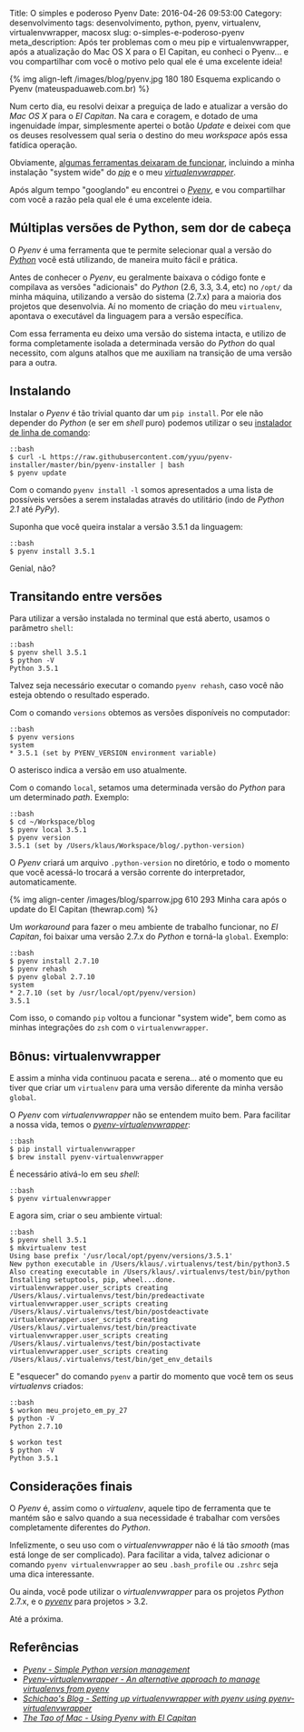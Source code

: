 Title: O simples e poderoso Pyenv
Date: 2016-04-26 09:53:00
Category: desenvolvimento
tags: desenvolvimento, python, pyenv, virtualenv, virtualenvwrapper, macosx
slug: o-simples-e-poderoso-pyenv
meta_description: Após ter problemas com o meu pip e virtualenvwrapper, após a atualização do Mac OS X para o El Capitan, eu conheci o Pyenv... e vou compartilhar com você o motivo pelo qual ele é uma excelente ideia!

{% img align-left /images/blog/pyenv.jpg 180 180 Esquema explicando o Pyenv (mateuspaduaweb.com.br) %}

Num certo dia, eu resolvi deixar a preguiça de lado e atualizar
a versão do *Mac OS X* para o *El Capitan*. Na cara e coragem,
e dotado de uma ingenuidade ímpar, simplesmente apertei o botão
*Update* e deixei com que os deuses resolvessem qual seria o
destino do meu *workspace* após essa fatídica operação.

<!-- PELICAN_END_SUMMARY -->

Obviamente, [algumas ferramentas deixaram de funcionar](https://ohthehugemanatee.org/blog/2015/10/01/how-i-got-el-capitain-working-with-my-developer-tools/ "Veja o que fazer com se o update do El Capitan quebrar o seu ambiente de desenvolvimento"),
incluindo a minha instalação "system wide" do [*pip*]({tag}pip "Leia mais sobre pip")
e o meu [*virtualenvwrapper*]({tag}virtualenvwrapper} "Leia mais sobre Virtualenv").

Após algum tempo "googlando" eu encontrei o [*Pyenv*](https://github.com/yyuu/pyenv "Conheça o Pyenv"),
e vou compartilhar com você a razão pela qual ele é uma excelente ideia.

## Múltiplas versões de Python, sem dor de cabeça

O *Pyenv* é uma ferramenta que te permite selecionar qual a versão
do [*Python*]({tag}python "Leia mais sobre Python") você está utilizando,
de maneira muito fácil e prática.

Antes de conhecer o *Pyenv*, eu geralmente baixava o código fonte e
compilava as versões "adicionais" do *Python* (2.6, 3.3, 3.4, etc)
no `/opt/` da minha máquina, utilizando a versão do sistema (2.7.x)
para a maioria dos projetos que desenvolvia. Aí no momento de criação
do meu `virtualenv`, apontava o executável da linguagem para a versão
específica.

Com essa ferramenta eu deixo uma versão do sistema intacta, e utilizo
de forma completamente isolada a determinada versão do *Python* do
qual necessito, com alguns atalhos que me auxiliam na transição de
uma versão para a outra.

## Instalando

Instalar o *Pyenv* é tão trivial quanto dar um `pip install`. Por ele não
depender do *Python* (e ser em *shell* puro) podemos utilizar o seu
[instalador de linha de comando](https://github.com/yyuu/pyenv-installer "Veja no Github"):

    ::bash
    $ curl -L https://raw.githubusercontent.com/yyuu/pyenv-installer/master/bin/pyenv-installer | bash
    $ pyenv update

Com o comando `pyenv install -l` somos apresentados a uma lista de possíveis versões
a serem instaladas através do utilitário (indo de *Python 2.1* até *PyPy*).

Suponha que você queira instalar a versão 3.5.1 da linguagem:

    ::bash
    $ pyenv install 3.5.1

Genial, não?

## Transitando entre versões

Para utilizar a versão instalada no terminal que está aberto, usamos o parâmetro `shell`:

    ::bash
    $ pyenv shell 3.5.1
    $ python -V
    Python 3.5.1

Talvez seja necessário executar o comando `pyenv rehash`, caso você não esteja
obtendo o resultado esperado.

Com o comando `versions` obtemos as versões disponíveis no computador:

    ::bash
    $ pyenv versions
    system
    * 3.5.1 (set by PYENV_VERSION environment variable)

O asterisco indica a versão em uso atualmente.

Com o comando `local`, setamos uma determinada versão do *Python* para um
determinado *path*. Exemplo:

    ::bash
    $ cd ~/Workspace/blog
    $ pyenv local 3.5.1
    $ pyenv version
    3.5.1 (set by /Users/klaus/Workspace/blog/.python-version)

O *Pyenv* criará um arquivo `.python-version` no diretório, e
todo o momento que você acessá-lo trocará a versão corrente do
interpretador, automaticamente.

{% img align-center /images/blog/sparrow.jpg 610 293 Minha cara após o update do El Capitan (thewrap.com) %}

Um *workaround* para fazer o meu ambiente de trabalho funcionar,
no *El Capitan*, foi baixar uma versão 2.7.x do *Python* e torná-la
`global`. Exemplo:

    ::bash
    $ pyenv install 2.7.10
    $ pyenv rehash
    $ pyenv global 2.7.10
    system
    * 2.7.10 (set by /usr/local/opt/pyenv/version)
    3.5.1

Com isso, o comando `pip` voltou a funcionar "system wide", bem como
as minhas integrações do `zsh` com o `virtualenvwrapper`.

## Bônus: virtualenvwrapper

E assim a minha vida continuou pacata e serena... até o momento que eu
tiver que criar um `virtualenv` para uma versão diferente da minha
versão `global`.

O *Pyenv* com *virtualenvwrapper* não se entendem muito bem.
Para facilitar a nossa vida, temos o [*pyenv-virtualenvwrapper*](https://github.com/yyuu/pyenv-virtualenvwrapper "Veja o repositório no GitHub"):

    ::bash
    $ pip install virtualenvwrapper
    $ brew install pyenv-virtualenvwrapper

É necessário ativá-lo em seu *shell*:

    ::bash
    $ pyenv virtualenvwrapper

E agora sim, criar o seu ambiente virtual:

    ::bash
    $ pyenv shell 3.5.1
    $ mkvirtualenv test
    Using base prefix '/usr/local/opt/pyenv/versions/3.5.1'
    New python executable in /Users/klaus/.virtualenvs/test/bin/python3.5
    Also creating executable in /Users/klaus/.virtualenvs/test/bin/python
    Installing setuptools, pip, wheel...done.
    virtualenvwrapper.user_scripts creating /Users/klaus/.virtualenvs/test/bin/predeactivate
    virtualenvwrapper.user_scripts creating /Users/klaus/.virtualenvs/test/bin/postdeactivate
    virtualenvwrapper.user_scripts creating /Users/klaus/.virtualenvs/test/bin/preactivate
    virtualenvwrapper.user_scripts creating /Users/klaus/.virtualenvs/test/bin/postactivate
    virtualenvwrapper.user_scripts creating /Users/klaus/.virtualenvs/test/bin/get_env_details

E "esquecer" do comando `pyenv` a partir do momento que você tem os seus *virtualenvs* criados:

    ::bash
    $ workon meu_projeto_em_py_27
    $ python -V
    Python 2.7.10

    $ workon test
    $ python -V
    Python 3.5.1

## Considerações finais

O *Pyenv* é, assim como o *virtualenv*, aquele tipo de ferramenta que te mantém são e salvo
quando a sua necessidade é trabalhar com versões completamente diferentes do *Python*.

Infelizmente, o seu uso com o *virtualenvwrapper* não é lá tão *smooth* (mas está longe de
ser complicado). Para facilitar a vida, talvez adicionar o comando `pyenv virtualenvwrapper`
ao seu `.bash_profile` ou `.zshrc` seja uma dica interessante.

Ou ainda, você pode utilizar o *virtualenvwrapper* para os
projetos *Python* 2.7.x, e o [*pyvenv*](https://docs.python.org/3/library/venv.html "Creation of virtual environments in Python 3")
para projetos > 3.2.

Até a próxima.


## Referências

* [*Pyenv - Simple Python version management*](https://github.com/yyuu/pyenv)
* [*Pyenv-virtualenvwrapper - An alternative approach to manage virtualenvs from pyenv*](https://github.com/yyuu/pyenv-virtualenvwrapper)
* [*Schichao's Blog - Setting up virtualenvwrapper with pyenv using pyenv-virtualenvwrapper*](https://blog.shichao.io/2014/10/01/setup_virtualenvwrapper_with_pyenv_using_pyenv_virtualenvwrapper.html)
* [*The Tao of Mac - Using Pyenv with El Capitan*](http://taoofmac.com/space/blog/2015/10/03/1245)
